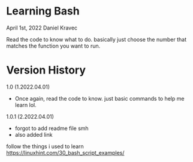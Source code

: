 Learning Bash
===
April 1st, 2022
Daniel Kravec

Read the code to know what to do. basically just choose the number that matches the function you want to run.



Version History
===


1.0 (1.2022.04.01)
- Once again, read the code to know. just basic commands to help me learn lol.

1.0.1 (2.2022.04.01)
- forgot to add readme file smh
- also added link





follow the things i used to learn
https://linuxhint.com/30_bash_script_examples/
